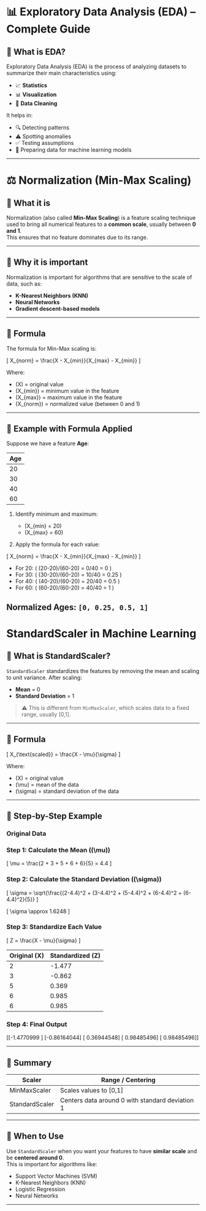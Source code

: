 # 📊 Exploratory Data Analysis (EDA) – Complete Guide  

## 📖 What is EDA?  
Exploratory Data Analysis (EDA) is the process of analyzing datasets to summarize their main characteristics using:  

- 📈 **Statistics**  
- 📊 **Visualization**  
- 🧹 **Data Cleaning**  

It helps in:  
- 🔍 Detecting patterns  
- ⚠️ Spotting anomalies  
- ✅ Testing assumptions  
- 🤖 Preparing data for machine learning models  

---
# ⚖️ Normalization (Min-Max Scaling)

## 🔹 What it is
Normalization (also called **Min-Max Scaling**) is a feature scaling technique used to bring all numerical features to a **common scale**, usually between **0 and 1**.  
This ensures that no feature dominates due to its range.

---

## 🔹 Why it is important
Normalization is important for algorithms that are sensitive to the scale of data, such as:  

- **K-Nearest Neighbors (KNN)**  
- **Neural Networks**  
- **Gradient descent-based models**  

---

## 🔹 Formula
The formula for Min-Max scaling is:  

\[
X_{norm} = \frac{X - X_{min}}{X_{max} - X_{min}}
\]

Where:  
- \(X\) = original value  
- \(X_{min}\) = minimum value in the feature  
- \(X_{max}\) = maximum value in the feature  
- \(X_{norm}\) = normalized value (between 0 and 1)  

---

## 🔹 Example with Formula Applied

Suppose we have a feature **Age**:

| Age |
|-----|
| 20  |
| 30  |
| 40  |
| 60  |

1. Identify minimum and maximum:  
   - \(X_{min} = 20\)  
   - \(X_{max} = 60\)  

2. Apply the formula for each value:

\[
X_{norm} = \frac{X - X_{min}}{X_{max} - X_{min}}
\]

- For 20: \( (20-20)/(60-20) = 0/40 = 0 \)  
- For 30: \( (30-20)/(60-20) = 10/40 = 0.25 \)  
- For 40: \( (40-20)/(60-20) = 20/40 = 0.5 \)  
- For 60: \( (60-20)/(60-20) = 40/40 = 1 \)  

**Normalized Ages:** `[0, 0.25, 0.5, 1]`
---
# StandardScaler in Machine Learning

## 🔹 What is StandardScaler?

`StandardScaler` standardizes the features by removing the mean and scaling to unit variance. After scaling:

- **Mean** = 0  
- **Standard Deviation** = 1  

> ⚠️ This is different from `MinMaxScaler`, which scales data to a fixed range, usually [0,1].

---

## 🔹 Formula

\[
X_{\text{scaled}} = \frac{X - \mu}{\sigma}
\]

Where:  
- \(X\) = original value  
- \(\mu\) = mean of the data  
- \(\sigma\) = standard deviation of the data  

---

## 🔹 Step-by-Step Example

### Original Data
### Step 1: Calculate the Mean (\(\mu\))
\[
\mu = \frac{2 + 3 + 5 + 6 + 6}{5} = 4.4
\]

### Step 2: Calculate the Standard Deviation (\(\sigma\))
\[
\sigma = \sqrt{\frac{(2-4.4)^2 + (3-4.4)^2 + (5-4.4)^2 + (6-4.4)^2 + (6-4.4)^2}{5}}
\]

\[
\sigma \approx 1.6248
\]

### Step 3: Standardize Each Value
\[
Z = \frac{X - \mu}{\sigma}
\]

| Original \(X\) | Standardized \(Z\) |
|----------------|------------------|
| 2              | -1.477           |
| 3              | -0.862           |
| 5              | 0.369            |
| 6              | 0.985            |
| 6              | 0.985            |

### Step 4: Final Output
[[-1.4770999 ]
[-0.86164044]
[ 0.36944548]
[ 0.98485496]
[ 0.98485496]]

----

## 🔹 Summary

| Scaler          | Range / Centering |
|-----------------|-----------------|
| MinMaxScaler    | Scales values to [0,1] |
| StandardScaler  | Centers data around 0 with standard deviation 1 |

---

## 🔹 When to Use

Use `StandardScaler` when you want your features to have **similar scale** and be **centered around 0**.  
This is important for algorithms like:  

- Support Vector Machines (SVM)  
- K-Nearest Neighbors (KNN)  
- Logistic Regression  
- Neural Networks  

---


